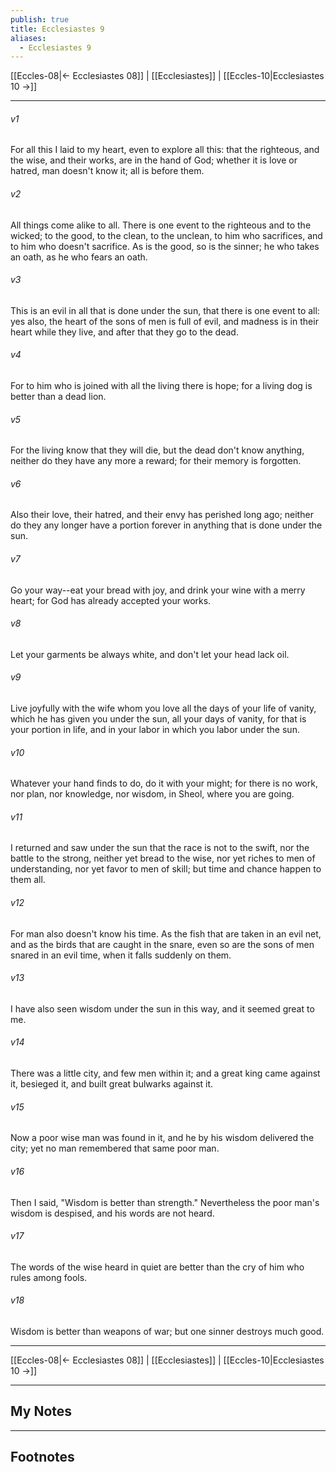 ```yaml
---
publish: true
title: Ecclesiastes 9
aliases:
  - Ecclesiastes 9
---
```


[[Eccles-08|← Ecclesiastes 08]] | [[Ecclesiastes]] | [[Eccles-10|Ecclesiastes 10 →]]
***



###### v1 
For all this I laid to my heart, even to explore all this: that the righteous, and the wise, and their works, are in the hand of God; whether it is love or hatred, man doesn't know it; all is before them. 

###### v2 
All things come alike to all. There is one event to the righteous and to the wicked; to the good, to the clean, to the unclean, to him who sacrifices, and to him who doesn't sacrifice. As is the good, so is the sinner; he who takes an oath, as he who fears an oath. 

###### v3 
This is an evil in all that is done under the sun, that there is one event to all: yes also, the heart of the sons of men is full of evil, and madness is in their heart while they live, and after that they go to the dead. 

###### v4 
For to him who is joined with all the living there is hope; for a living dog is better than a dead lion. 

###### v5 
For the living know that they will die, but the dead don't know anything, neither do they have any more a reward; for their memory is forgotten. 

###### v6 
Also their love, their hatred, and their envy has perished long ago; neither do they any longer have a portion forever in anything that is done under the sun. 

###### v7 
Go your way--eat your bread with joy, and drink your wine with a merry heart; for God has already accepted your works. 

###### v8 
Let your garments be always white, and don't let your head lack oil. 

###### v9 
Live joyfully with the wife whom you love all the days of your life of vanity, which he has given you under the sun, all your days of vanity, for that is your portion in life, and in your labor in which you labor under the sun. 

###### v10 
Whatever your hand finds to do, do it with your might; for there is no work, nor plan, nor knowledge, nor wisdom, in Sheol, where you are going. 

###### v11 
I returned and saw under the sun that the race is not to the swift, nor the battle to the strong, neither yet bread to the wise, nor yet riches to men of understanding, nor yet favor to men of skill; but time and chance happen to them all. 

###### v12 
For man also doesn't know his time. As the fish that are taken in an evil net, and as the birds that are caught in the snare, even so are the sons of men snared in an evil time, when it falls suddenly on them. 

###### v13 
I have also seen wisdom under the sun in this way, and it seemed great to me. 

###### v14 
There was a little city, and few men within it; and a great king came against it, besieged it, and built great bulwarks against it. 

###### v15 
Now a poor wise man was found in it, and he by his wisdom delivered the city; yet no man remembered that same poor man. 

###### v16 
Then I said, "Wisdom is better than strength." Nevertheless the poor man's wisdom is despised, and his words are not heard. 

###### v17 
The words of the wise heard in quiet are better than the cry of him who rules among fools. 

###### v18 
Wisdom is better than weapons of war; but one sinner destroys much good.

***
[[Eccles-08|← Ecclesiastes 08]] | [[Ecclesiastes]] | [[Eccles-10|Ecclesiastes 10 →]]

---
## My Notes

---
## Footnotes